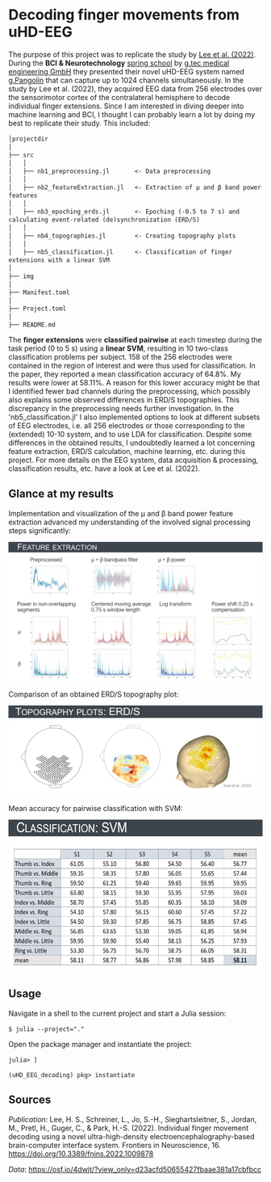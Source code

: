 # **Decoding finger movements from uHD-EEG**
The purpose of this project was to replicate the study by [Lee et al. (2022)](https://doi.org/10.3389/fnins.2022.1009878). During the **BCI & Neurotechnology** [spring school](https://www.gtec.at/de/spring-school-2023/) by [g.tec medical engineering GmbH](https://www.gtec.at/) they presented their novel uHD-EEG system named [g.Pangolin](https://www.gtec.at/product/g-pangolin-electrodes/) that can capture up to 1024 channels simultaneously. In the study by Lee et al. (2022), they acquired EEG data from 256 electrodes over the sensorimotor cortex of the contralateral hemisphere to decode individual finger extensions. Since I am interested in diving deeper into machine learning and BCI, I thought I can probably learn a lot by doing my best to replicate their study. This included:

```
│projectdir
│
├── src
│   │
│   ├── nb1_preprocessing.jl       <- Data preprocessing
│   │
│   ├── nb2_featureExtraction.jl   <- Extraction of µ and β band power features
│   │
│   ├── nb3_epoching_erds.jl       <- Epoching (-0.5 to 7 s) and calculating event-related (de)synchronization (ERD/S)
│   │
│   ├── nb4_topographies.jl        <- Creating topography plots
│   │
│   ├── nb5_classification.jl      <- Classification of finger extensions with a linear SVM
│
├── img
│
├── Manifest.toml
│
├── Project.toml
│
├── README.md
```

The **finger extensions** were **classified pairwise** at each timestep during the task period (0 to 5 s) using a **linear SVM**, resulting in 10 two-class classification problems per subject. 158 of the 256 electrodes were contained in the region of interest and were thus used for classification. In the paper, they reported a mean classification accuracy of 64.8%. My results were lower at 58.11%. A reason for this lower accuracy might be that I identified fewer bad channels during the preprocessing, which possibly also explains some observed differences in ERD/S topographies. This discrepancy in the preprocessing needs further investigation. In the 'nb5_classification.jl' I also implemented options to look at different subsets of EEG electrodes, i.e. all 256 electrodes or those corresponding to the (extended) 10-10 system, and to use LDA for classification. Despite some differences in the obtained results, I undoubtedly learned a lot concerning feature extraction, ERD/S calculation, machine learning, etc. during this project. For more details on the EEG system, data acquisition & processing, classification results, etc. have a look at Lee et al. (2022).

## Glance at my results

Implementation and visualization of the &mu; and &beta; band power feature extraction advanced my understanding of the involved signal processing steps significantly:

![featureExtraction](img/featureExtraction.jpg)

Comparison of an obtained ERD/S topography plot:

![topo_erds](img/topo_erds.jpg)

Mean accuracy for pairwise classification with SVM:

<img src="./img/classification_accuracy_SVM.jpg" alt="classification_accuracy_SVM" width="600" height="300"/>

## Usage
Navigate in a shell to the current project and start a Julia session:

```console
$ julia --project="."
```

Open the package manager and instantiate the project:

```console
julia> ]
```

```console
(uHD_EEG_decoding) pkg> instantiate
```

## Sources
*Publication*: Lee, H. S., Schreiner, L., Jo, S.-H., Sieghartsleitner, S., Jordan, M., Pretl, H., Guger, C., & Park, H.-S. (2022). Individual finger movement decoding using a novel ultra-high-density electroencephalography-based brain-computer interface system. Frontiers in Neuroscience, 16. https://doi.org/10.3389/fnins.2022.1009878

*Data*: https://osf.io/4dwjt/?view_only=d23acfd50655427fbaae381a17cbfbcc